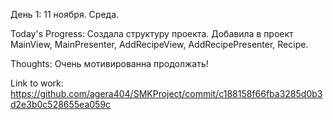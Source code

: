 День 1: 11 ноября. Среда.

Today's Progress: Создала структуру проекта. Добавила в проект MainView, MainPresenter, AddRecipeView, AddRecipePresenter, Recipe.


Thoughts: Очень мотивированна продолжать!

Link to work: https://github.com/agera404/SMKProject/commit/c188158f66fba3285d0b3d2e3b0c528655ea059c
